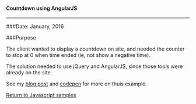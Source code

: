 #### Countdown using AngularJS
***

###Date: January, 2016

###Purpose

The client wanted to display a countdown on site, and needed the counter to stop at 0 when time ended (ie, not show a negative time).

The solution needed to use jQuery and AngularJS, since those tools were already on the site.

See my [blog post](http://blog.jeffwilkerson.net/countdown-directive/) and [codepen](http://codepen.io/stljeff1/pen/rrjBxg) for more on thuis example.


[Return to Javascript samples](https://github.com/stljeff1/portfolio/Javascript/)